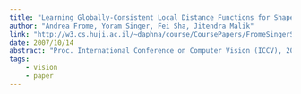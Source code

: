 ```yaml
---
title: "Learning Globally-Consistent Local Distance Functions for Shape-Based Image Retrieval and Classification"
author: "Andrea Frome, Yoram Singer, Fei Sha, Jitendra Malik"
link: "http://w3.cs.huji.ac.il/~daphna/course/CoursePapers/FromeSingerShaMalikICCV07.pdf"
date: 2007/10/14
abstract: "Proc. International Conference on Computer Vision (ICCV), 2007."
tags:
    - vision
    - paper
---
```

